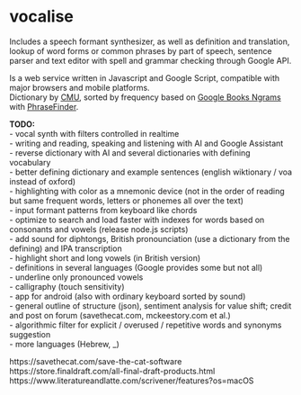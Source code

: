 # vocalise

<p>Includes a speech formant synthesizer, as well as definition and translation, lookup of word forms or common phrases by part of speech, sentence parser and text editor with spell and grammar checking through Google API.</p>

<p>Is a web service written in Javascript and Google Script, compatible with major browsers and mobile platforms.<br/>
Dictionary by <a href="http://www.speech.cs.cmu.edu/cgi-bin/cmudict" title="Carnegie Mellon University" target="_blank"><u>CMU</u></a>, sorted by frequency based on <a href="https://books.google.com/ngrams" title="Google Books Ngrams" target="_blank"><u>Google Books Ngrams</u></a> with <a href="https://phrasefinder.io/" title="PhraseFinder" target="_blank"><u>PhraseFinder</u></a>.</p>

<p><b>TODO:</b><br/>
- vocal synth with filters controlled in realtime<br/>
- writing and reading, speaking and listening with AI and Google Assistant<br/>
- reverse dictionary with AI and several dictionaries with defining vocabulary<br/>
- better defining dictionary and example sentences (english wiktionary / voa instead of oxford)<br/>
- highlighting with color as a mnemonic device (not in the order of reading but same frequent words, letters or phonemes all over the text)<br/>
- input formant patterns from keyboard like chords<br/>
- optimize to search and load faster with indexes for words based on consonants and vowels (release node.js scripts)<br/>
- add sound for diphtongs, British pronounciation (use a dictionary from the defining) and IPA transcription<br/>
- highlight short and long vowels (in British version)<br/>
- definitions in several languages (Google provides some but not all)<br/>
- underline only pronounced vowels<br/>
- calligraphy (touch sensitivity)<br/>
- app for android (also with ordinary keyboard sorted by sound)<br/>
- general outline of structure (json), sentiment analysis for value shift; credit and post on forum (savethecat.com, mckeestory.com et al.)<br/>
- algorithmic filter for explicit / overused / repetitive words and synonyms suggestion<br/>
- more languages (Hebrew, _)
</p>

<p>
https://savethecat.com/save-the-cat-software <br/>
https://store.finaldraft.com/all-final-draft-products.html <br/>
https://www.literatureandlatte.com/scrivener/features?os=macOS <br/>
</p>
